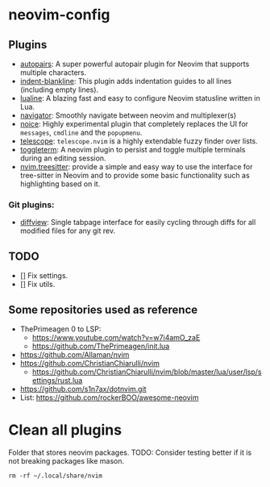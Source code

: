 # neovim-config

## Plugins
- [autopairs](https://github.com/windwp/nvim-autopairs): A super powerful autopair plugin for Neovim that supports multiple characters.
- [indent-blankline](https://github.com/lukas-reineke/indent-blankline.nvim): This plugin adds indentation guides to all lines (including empty lines).
- [lualine](https://github.com/nvim-lualine/lualine.nvim): A blazing fast and easy to configure Neovim statusline written in Lua.
- [navigator](https://github.com/numToStr/Navigator.nvim): Smoothly navigate between neovim and multiplexer(s)
- [noice](https://github.com/folke/noice.nvim): Highly experimental plugin that completely replaces the UI for `messages`, `cmdline` and the `popupmenu`.
- [telescope](https://github.com/nvim-telescope/telescope.nvim): `telescope.nvim` is a highly extendable fuzzy finder over lists.
- [toggleterm](https://github.com/akinsho/toggleterm.nvim): A neovim plugin to persist and toggle multiple terminals during an editing session.
- [nvim.treesitter](https://github.com/nvim-treesitter/nvim-treesitter): provide a simple and easy way to use the interface for tree-sitter in Neovim and to provide some basic functionality such as highlighting based on it.

### Git plugins:
- [diffview](https://github.com/sindrets/diffview.nvim): Single tabpage interface for easily cycling through diffs for all modified files for any git rev.

## TODO
- [] Fix settings.
- [] Fix utils.

## Some repositories used as reference
- ThePrimeagen 0 to LSP:
  - https://www.youtube.com/watch?v=w7i4amO_zaE
  - https://github.com/ThePrimeagen/init.lua
- https://github.com/Allaman/nvim
- https://github.com/ChristianChiarulli/nvim
  - https://github.com/ChristianChiarulli/nvim/blob/master/lua/user/lsp/settings/rust.lua
- https://github.com/s1n7ax/dotnvim.git
- List: https://github.com/rockerBOO/awesome-neovim

# Clean all plugins
Folder that stores neovim packages. 
TODO: Consider testing better if it is not breaking packages like mason.

```
rm -rf ~/.local/share/nvim
```
